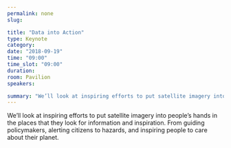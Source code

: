 ```yaml
---
permalink: none
slug:

title: "Data into Action"
type: Keynote
category:
date: "2018-09-19"
time: "09:00"
time_slot: "09:00"
duration:
room: Pavilion
speakers:

summary: "We’ll look at inspiring efforts to put satellite imagery into people’s hands in the places that they look for information and inspiration. From guiding policymakers, alerting citizens to hazards, and inspiring people to care about their planet."
---
```

We’ll look at inspiring efforts to put satellite imagery into people’s hands in the places that they look for information and inspiration. From guiding policymakers, alerting citizens to hazards, and inspiring people to care about their planet.
